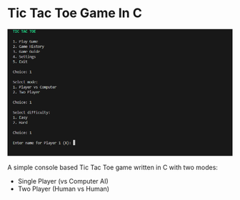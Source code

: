 # Tic Tac Toe Game In C

![Tic Tac Toe Screenshot](ttt.png)

A simple console based Tic Tac Toe game written in C with two modes:  
- Single Player (vs Computer AI)  
- Two Player (Human vs Human)

